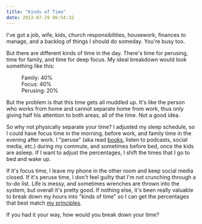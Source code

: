 ```yaml
---
title: "Kinds of Time"
date: 2013-07-29 06:54:32
---
```


I've got a job, wife, kids, church responsibilities, housework, finances to manage, and a backlog of things I should do someday. You're busy too.

But there are different kinds of time in the day. There's time for perusing, time for family, and time for deep focus. My ideal breakdown would look something like this:

<p style="margin-left: 40px;">
  Family: 40%<br />
  Focus: 40%<br />
  Perusing: 20%
</p>

But the problem is that this time gets all muddled up. It's like the person who works from home and cannot separate home from work, thus only giving half his attention to both areas, all of the time. Not a good idea.

So why not physically separate your time? I adjusted my sleep schedule, so I could have focus time in the morning, before work, and family time in the evening after work. I "peruse" (aka read <a href="{{site.url}}/books" title="Books">books</a>, listen to podcasts, social media, etc.) during my commute, and sometimes before bed, once the kids are asleep. If I want to adjust the percentages, I shift the times that I go to bed and wake up.

If it's focus time, I leave my phone in the other room and keep social media closed. If it's peruse time, I don't feel guilty that I'm not crunching through a to-do list. Life is messy, and sometimes wrenches are thrown into the system, but overall it's pretty good. If nothing else, it's been really valuable to break down my hours into "kinds of time" so I can get the percentages that best match <a href="{{site.url}}/principles" title="Principles">my principles</a>.

If you had it your way, how would you break down your time?
